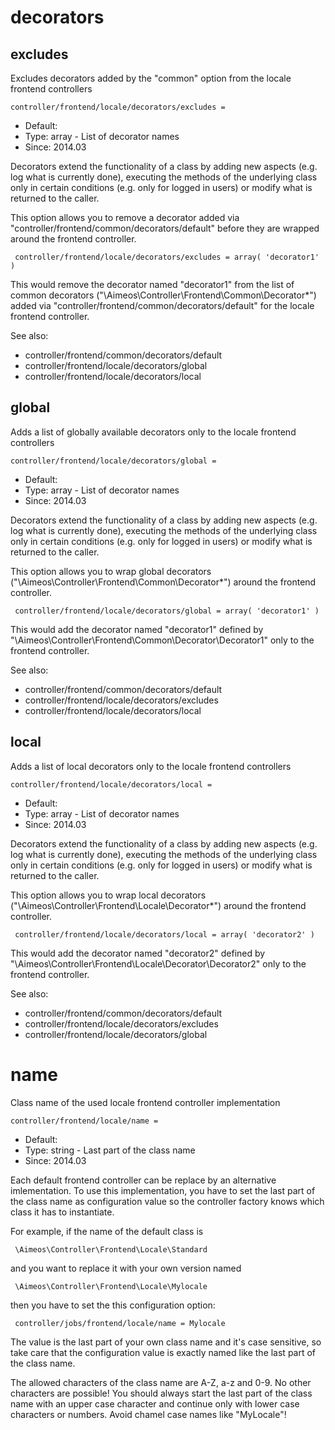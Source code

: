 
# decorators
## excludes

Excludes decorators added by the "common" option from the locale frontend controllers

```
controller/frontend/locale/decorators/excludes = 
```

* Default: 
* Type: array - List of decorator names
* Since: 2014.03

Decorators extend the functionality of a class by adding new aspects
(e.g. log what is currently done), executing the methods of the underlying
class only in certain conditions (e.g. only for logged in users) or
modify what is returned to the caller.

This option allows you to remove a decorator added via
"controller/frontend/common/decorators/default" before they are wrapped
around the frontend controller.

```
 controller/frontend/locale/decorators/excludes = array( 'decorator1' )
```

This would remove the decorator named "decorator1" from the list of
common decorators ("\Aimeos\Controller\Frontend\Common\Decorator\*") added via
"controller/frontend/common/decorators/default" for the locale frontend controller.

See also:

* controller/frontend/common/decorators/default
* controller/frontend/locale/decorators/global
* controller/frontend/locale/decorators/local

## global

Adds a list of globally available decorators only to the locale frontend controllers

```
controller/frontend/locale/decorators/global = 
```

* Default: 
* Type: array - List of decorator names
* Since: 2014.03

Decorators extend the functionality of a class by adding new aspects
(e.g. log what is currently done), executing the methods of the underlying
class only in certain conditions (e.g. only for logged in users) or
modify what is returned to the caller.

This option allows you to wrap global decorators
("\Aimeos\Controller\Frontend\Common\Decorator\*") around the frontend controller.

```
 controller/frontend/locale/decorators/global = array( 'decorator1' )
```

This would add the decorator named "decorator1" defined by
"\Aimeos\Controller\Frontend\Common\Decorator\Decorator1" only to the frontend controller.

See also:

* controller/frontend/common/decorators/default
* controller/frontend/locale/decorators/excludes
* controller/frontend/locale/decorators/local

## local

Adds a list of local decorators only to the locale frontend controllers

```
controller/frontend/locale/decorators/local = 
```

* Default: 
* Type: array - List of decorator names
* Since: 2014.03

Decorators extend the functionality of a class by adding new aspects
(e.g. log what is currently done), executing the methods of the underlying
class only in certain conditions (e.g. only for logged in users) or
modify what is returned to the caller.

This option allows you to wrap local decorators
("\Aimeos\Controller\Frontend\Locale\Decorator\*") around the frontend controller.

```
 controller/frontend/locale/decorators/local = array( 'decorator2' )
```

This would add the decorator named "decorator2" defined by
"\Aimeos\Controller\Frontend\Locale\Decorator\Decorator2" only to the frontend
controller.

See also:

* controller/frontend/common/decorators/default
* controller/frontend/locale/decorators/excludes
* controller/frontend/locale/decorators/global

# name

Class name of the used locale frontend controller implementation

```
controller/frontend/locale/name = 
```

* Default: 
* Type: string - Last part of the class name
* Since: 2014.03

Each default frontend controller can be replace by an alternative imlementation.
To use this implementation, you have to set the last part of the class
name as configuration value so the controller factory knows which class it
has to instantiate.

For example, if the name of the default class is

```
 \Aimeos\Controller\Frontend\Locale\Standard
```

and you want to replace it with your own version named

```
 \Aimeos\Controller\Frontend\Locale\Mylocale
```

then you have to set the this configuration option:

```
 controller/jobs/frontend/locale/name = Mylocale
```

The value is the last part of your own class name and it's case sensitive,
so take care that the configuration value is exactly named like the last
part of the class name.

The allowed characters of the class name are A-Z, a-z and 0-9. No other
characters are possible! You should always start the last part of the class
name with an upper case character and continue only with lower case characters
or numbers. Avoid chamel case names like "MyLocale"!

